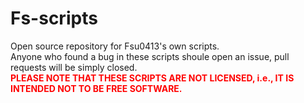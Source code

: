 # Fs-scripts

Open source repository for Fsu0413's own scripts.  
Anyone who found a bug in these scripts shoule open an issue, pull requests will be simply closed.  
<font color=red>__PLEASE NOTE THAT THESE SCRIPTS ARE NOT LICENSED, i.e., IT IS INTENDED NOT TO BE FREE SOFTWARE.__</font>
